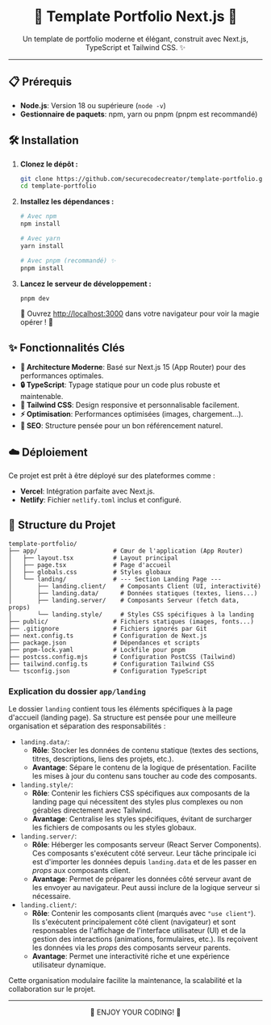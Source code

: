 <h1 align="center">🚀 Template Portfolio Next.js 🚀</h1>

<p align="center">
  Un template de portfolio moderne et élégant, construit avec Next.js, TypeScript et Tailwind CSS. ✨
</p>

---

## 📋 Prérequis

- **Node.js**: Version 18 ou supérieure (`node -v`)
- **Gestionnaire de paquets**: npm, yarn ou pnpm (pnpm est recommandé)

## 🛠️ Installation

1.  **Clonez le dépôt :**
    ```bash
    git clone https://github.com/securecodecreator/template-portfolio.git
    cd template-portfolio
    ```

2.  **Installez les dépendances :**
    ```bash
    # Avec npm
    npm install

    # Avec yarn
    yarn install

    # Avec pnpm (recommandé) ✨
    pnpm install
    ```

3.  **Lancez le serveur de développement :**
    ```bash
    pnpm dev
    ```

    🎉 Ouvrez [http://localhost:3000](http://localhost:3000) dans votre navigateur pour voir la magie opérer ! 🎉

## ✨ Fonctionnalités Clés

- **🚀 Architecture Moderne**: Basé sur Next.js 15 (App Router) pour des performances optimales.
- **🔒 TypeScript**: Typage statique pour un code plus robuste et maintenable.
- **🎨 Tailwind CSS**: Design responsive et personnalisable facilement.
- **⚡ Optimisation**: Performances optimisées (images, chargement...).
- **🔎 SEO**: Structure pensée pour un bon référencement naturel.

## ☁️ Déploiement

Ce projet est prêt à être déployé sur des plateformes comme :

- **Vercel**: Intégration parfaite avec Next.js.
- **Netlify**: Fichier `netlify.toml` inclus et configuré.

## 📁 Structure du Projet

```
template-portfolio/
├── app/                     # Cœur de l'application (App Router)
│   ├── layout.tsx           # Layout principal
│   ├── page.tsx             # Page d'accueil
│   ├── globals.css          # Styles globaux
│   └── landing/             # --- Section Landing Page ---
│       ├── landing.client/    # Composants Client (UI, interactivité)
│       ├── landing.data/      # Données statiques (textes, liens...)
│       ├── landing.server/    # Composants Serveur (fetch data, props)
│       └── landing.style/     # Styles CSS spécifiques à la landing
├── public/                  # Fichiers statiques (images, fonts...)
├── .gitignore               # Fichiers ignorés par Git
├── next.config.ts           # Configuration de Next.js
├── package.json             # Dépendances et scripts
├── pnpm-lock.yaml           # Lockfile pour pnpm
├── postcss.config.mjs       # Configuration PostCSS (Tailwind)
├── tailwind.config.ts       # Configuration Tailwind CSS
└── tsconfig.json            # Configuration TypeScript
```

### Explication du dossier `app/landing`

Le dossier `landing` contient tous les éléments spécifiques à la page d'accueil (landing page). Sa structure est pensée pour une meilleure organisation et séparation des responsabilités :

-   `landing.data/`:
    -   **Rôle**: Stocker les données de contenu statique (textes des sections, titres, descriptions, liens des projets, etc.).
    -   **Avantage**: Sépare le contenu de la logique de présentation. Facilite les mises à jour du contenu sans toucher au code des composants.
-   `landing.style/`:
    -   **Rôle**: Contenir les fichiers CSS spécifiques aux composants de la landing page qui nécessitent des styles plus complexes ou non gérables directement avec Tailwind.
    -   **Avantage**: Centralise les styles spécifiques, évitant de surcharger les fichiers de composants ou les styles globaux.
-   `landing.server/`:
    -   **Rôle**: Héberger les composants serveur (React Server Components). Ces composants s'exécutent côté serveur. Leur tâche principale ici est d'importer les données depuis `landing.data` et de les passer en *props* aux composants client.
    -   **Avantage**: Permet de préparer les données côté serveur avant de les envoyer au navigateur. Peut aussi inclure de la logique serveur si nécessaire.
-   `landing.client/`:
    -   **Rôle**: Contenir les composants client (marqués avec `"use client"`). Ils s'exécutent principalement côté client (navigateur) et sont responsables de l'affichage de l'interface utilisateur (UI) et de la gestion des interactions (animations, formulaires, etc.). Ils reçoivent les données via les *props* des composants serveur parents.
    -   **Avantage**: Permet une interactivité riche et une expérience utilisateur dynamique.

Cette organisation modulaire facilite la maintenance, la scalabilité et la collaboration sur le projet.

---

<p align="center">
  🎉 ENJOY YOUR CODING! 🎉
</p>

